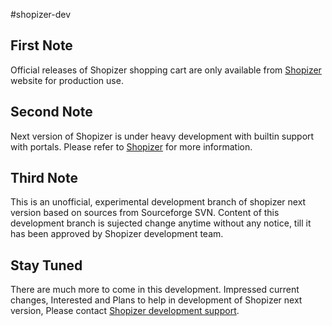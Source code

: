 #shopizer-dev

## First Note
Official releases of Shopizer shopping cart are only available from [Shopizer](http://www.shopizer.com/ "Shopizer official website") website for production use.

## Second Note
Next version of Shopizer is under heavy development with builtin support with portals. Please refer to [Shopizer](http://www.shopizer.com/shopizer-1-2-in-good-shape-for-an-october-release/ "Shopizer Blog") for more information.

## Third Note
This is an unofficial, experimental development branch of shopizer  next version based on sources from Sourceforge SVN. Content of this development branch is sujected change anytime without any notice, till it has been approved by Shopizer development team.

## Stay Tuned
There are much more to come in this development. Impressed current changes, Interested and Plans to help in development of Shopizer next version, Please contact [Shopizer development support](http://www.shopizer.com/about/ "Contact Shopizer Support").
